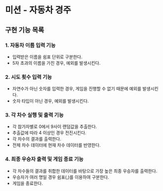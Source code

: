 # 미션 - 자동차 경주

## 구현 기능 목록 

### 1. 자동차 이름 입력 기능
- 입력받은 이름을 쉼표 단위로 구분한다.
- 5자 초과의 이름을 가진 경우, 예외를 발생시킨다.

### 2. 시도 횟수 입력 기능
- 자연수가 아닌 숫자를 입력한 경우, 게임을 진행할 수 없기 때문에 예외를 발생시킨다.
- 숫자 타입이 아닌 경우, 예외를 발생시킨다.

### 3. 각 차수 실행 및 출력 기능
- 각 참가자별로 0에서 9사이 랜덤값을 추출한다.
- 추출값에 따라 4 이상인 경우 전진시킨다. 
- 각 차수의 결과를 출력한다.
- 전체 차수 데이터에 현재 차수 데이터를 반영한다.

### 4. 최종 우승자 출력 및 게임 종료 기능
- 각 차수들의 결과를 취합한 데이터를 바탕으로 가장 높은 최종 우승자를 출력한다.
- 우승자가 여러 명일 경우 쉼표(,)를 이용하여 구분한다.
- 게임을 종료한다.